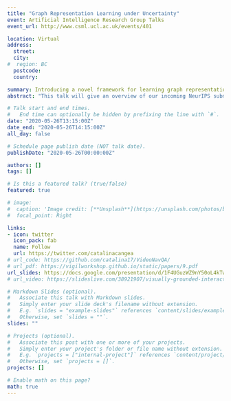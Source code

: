 ```yaml
---
title: "Graph Representation Learning under Uncertainty"
event: Artificial Intelligence Research Group Talks
event_url: http://www.csml.ucl.ac.uk/events/401

location: Virtual
address:
  street: 
  city: 
#  region: BC
  postcode: 
  country: 

summary: Introducing a novel framework for learning graph representations while incorporating uncertainty modelling.
abstract: "This talk will give an overview of our incoming NeurIPS submission. We present a framework for learning to represent graph-structured data under uncertainty and evaluate it on a series of existing and novel tasks. The latter include Cellular Automata and a subset of Cora-full for mixed-class and few-shot learning, whereas the existing data comes from geometric and biological domains."

# Talk start and end times.
#   End time can optionally be hidden by prefixing the line with `#`.
date: "2020-05-26T13:15:00Z"
date_end: "2020-05-26T14:15:00Z"
all_day: false

# Schedule page publish date (NOT talk date).
publishDate: "2020-05-26T00:00:00Z"

authors: []
tags: []

# Is this a featured talk? (true/false)
featured: true

# image:
#  caption: 'Image credit: [**Unsplash**](https://unsplash.com/photos/bzdhc5b3Bxs)'
#  focal_point: Right

links:
- icon: twitter
  icon_pack: fab
  name: Follow
  url: https://twitter.com/catalinacangea
# url_code: https://github.com/catalina17/VideoNavQA/
# url_pdf: https://vigilworkshop.github.io/static/papers/9.pdf
url_slides: https://docs.google.com/presentation/d/1F4UGuzWZ9nY50oL4kTwWUv4BR_dB2b_YGJ4uF-zuwDI/
# url_video: https://slideslive.com/38921907/visually-grounded-interaction-and-language-2

# Markdown Slides (optional).
#   Associate this talk with Markdown slides.
#   Simply enter your slide deck's filename without extension.
#   E.g. `slides = "example-slides"` references `content/slides/example-slides.md`.
#   Otherwise, set `slides = ""`.
slides: ""

# Projects (optional).
#   Associate this post with one or more of your projects.
#   Simply enter your project's folder or file name without extension.
#   E.g. `projects = ["internal-project"]` references `content/project/deep-learning/index.md`.
#   Otherwise, set `projects = []`.
projects: []

# Enable math on this page?
math: true
---
```

